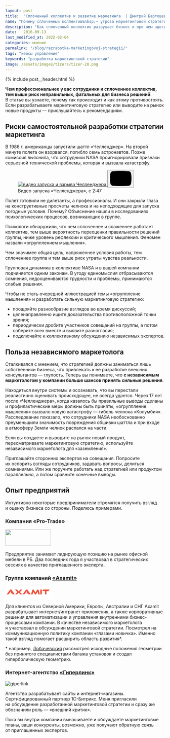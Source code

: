 ```yaml
---
layout: post
title:  "Cплоченный коллектив и развитие маркетинга  | Дмитрий Бартошевич"
name: "Почему сплоченный коллектив&nbsp;— угроза маркетинговой стратегии"
description: "Как сплоченный коллектив разрушает бизнес и при чем здесь маркетинг и стратегия. "
date:   2016-09-13
last_modified_at: 2022-02-04
categories: мнение
permalink: "/blog/razrabotka-marketingovoj-strategii/"
tags: "кейсы управление"
keywords: "разработка маркетинговой стратегии"
image: /assets/images/tizers/tizer-28.png
---
```



{% include post__header.html %} 

<p><strong>Чем профессиональнее у&nbsp;вас сотрудники и&nbsp;сплоченнее коллектив, тем выше риск неправильных, фатальных для бизнеса решений</strong>. В&nbsp;статье вы&nbsp;узнаете, почему так происходит и&nbsp;как этому противостоять. Если разрабатываете маркетинговую стратегию или выводите на&nbsp;рынок новые продукты&nbsp;— прислушайтесь к&nbsp;рекомендациям.</p>

<section class="row-gap--m" >
<h2 class="section__title h1 bold ">Риски самостоятельной разработки стратегии маркетинга</h2>
<p>В&nbsp;1986&nbsp;г. американцы запустили шаттл «Челленджер». На&nbsp;второй минуте полета он&nbsp;взорвался, погибло семь астронавтов. Позже комиссия выяснила, что сотрудники NASA проигнорировали признаки серьезной технической проблемы, которая и&nbsp;вызвала катастрофу.</p>



<figure>	
	<div class="video ">
		   <a class="video__link " href="https://youtu.be/rUqPMMgfJ4Q" target="_blank" rel="noopener nofollow noreferrer">
			    <img loading="lazy" class="video__media " src="https://res.cloudinary.com/bartoshevich/image/upload/f_auto,q_auto/v1621505346/site/Shuttle.jpg" alt="видео запуска и взрыва Челленджера" width="1280" height="720"/>
		   </a>
		   <button class="video__button" aria-label="Запустить видео">
			   <svg width="68" height="48" viewBox="0 0 68 48"><path class="video__button-shape" d="M66.52,7.74c-0.78-2.93-2.49-5.41-5.42-6.19C55.79,.13,34,0,34,0S12.21,.13,6.9,1.55 C3.97,2.33,2.27,4.81,1.48,7.74C0.06,13.05,0,24,0,24s0.06,10.95,1.48,16.26c0.78,2.93,2.49,5.41,5.42,6.19 C12.21,47.87,34,48,34,48s21.79-0.13,27.1-1.55c2.93-0.78,4.64-3.26,5.42-6.19C67.94,34.95,68,24,68,24S67.94,13.05,66.52,7.74z"></path><path class="video__button-icon" d="M 45,24 27,14 27,34"></path></svg>
		   </button>
   </div>
  <figcaption>Видео запуска &laquo;Челленджера&raquo;, с&nbsp;2:47</figcaption>
</figure>



<p>Полет готовили не&nbsp;дилетанты, а&nbsp;профессионалы. И&nbsp;они закрыли глаза на&nbsp;конструктивные просчеты челнока и&nbsp;на&nbsp;неподходящие для запуска погодные условия. Почему? Объяснение нашли в&nbsp;исследованиях психологических процессов, возникающих в&nbsp;группе.</p>
<p>Психологи обнаружили, что чем сплоченнее и&nbsp;слаженнее работает коллектив, тем выше вероятность переоценки правильности решений группы, ниже уровень рефлексии и&nbsp;критического мышления. Феномен назвали «огрупплением мышления».</p>

<div class="hip">Чем значимее общая цель, напряженнее условия работы, тем сплоченнее группа и&nbsp;тем выше риск утраты чувства реальности.</div>
<p>Групповая динамика в&nbsp;коллективе NASA и&nbsp;в&nbsp;вашей компании подчиняется одним законам. В&nbsp;угоду единомыслия отбрасываются сомнения, недооцениваются трудности и&nbsp;проблемы, принимаются слабые решения. </p>
<p>Чтобы не&nbsp;стать очередной иллюстрацией темы «огруппление мышления» и&nbsp;разработать сильную маркетинговую стратегию:</p>
<ul class="additice-spacing">
	<li class="list-li">поощряйте разнообразие взглядов во&nbsp;время дискуссий;</li>
	<li class="list-li">целенаправленно ищите доказательства противоположной точки зрения;</li>
	<li class="list-li">периодически дробите участников совещаний на&nbsp;группы, а&nbsp;потом соберите всех вместе и&nbsp;выявите разногласия;</li>
	<li class="list-li">подключайте к&nbsp;коллективному обсуждению независимых экспертов.</li>
 </ul>
</section>

<section class="row-gap--m" >
<h2 class="section__title h1 bold ">Польза независимого маркетолога</h2>
<p>Сталкивался с&nbsp;мнением, что стратегией должны заниматься лишь собственники бизнеса, что привлекать к&nbsp;ее&nbsp;разработке внешних консультантов&nbsp;— глупость. Теперь вы&nbsp;понимаете, что <strong>с&nbsp;независимым маркетологом у&nbsp;компании больше шансов принять сильные решения</strong>.</p>
<p>Находиться внутри системы и&nbsp;осознавать, что вы&nbsp;перестали реалистично оценивать происходящее, не&nbsp;всегда удается. Через 17&nbsp;лет после «Челленджера», когда казалось&nbsp;бы правильные выводы сделаны и&nbsp;профилактические меры должны быть приняты, «огруппление мышления» вызвало новую катастрофу&nbsp;— гибель челнока «Колумбия». Расследование показало, что сотрудники NASA необоснованно преуменьшили значимость повреждения обшивки шаттла и&nbsp;при входе в&nbsp;атмосферу Земли челнок распался на&nbsp;части.</p>
<p class="post__note">Eсли вы&nbsp;создаете и&nbsp;выводите на&nbsp;рынок новый продукт, пересматриваете маркетинговую стратегию, используйте независимого маркетолога для «заземления».</p>
<p>Приглашайте сторонних экспертов на&nbsp;совещания. Попросите их&nbsp;оспорить взгляды сотрудников, задавать вопросы, делиться сомнениями. Или&nbsp;же поручите работать над стратегией или продуктом параллельно, а&nbsp;потом сравните конечные выводы.</p>
</section>

<section class="row-gap--m" id="bartoshevich-role">
<h2 class="section__title h1 bold ">Опыт предприятий</h2>
<p>Интуитивно некоторые предприниматели стремятся получить взгляд и&nbsp;оценку бизнеса со&nbsp;стороны. Поделюсь примерами.</p>

<section class="row-gap--m" >
<h3 class="h2 bold mt-m"> Компания «Pro-Trade»</h3>
  <picture>
                        <source srcset="/assets/images/about/work__logo/pro-trademe-1x.webp 1x,
                        /assets/images/about/work__logo/pro-trademe-2x.webp 2x" type="image/webp">
                        <img  loading="lazy" decoding="async"   class="image mb-m" src="/assets/images/about/work__logo/pro-trademe-2x.jpg" alt="" width="144" height="52"  srcset="/assets/images/about/work__logo/pro-trademe-1x.jpg 1x, /assets/images/about/work__logo/pro-trademe-2x.jpg 2x">
        </picture>


<p>Предприятие занимает лидирующую позицию на&nbsp;рынке офисной мебели в&nbsp;РБ. Два последних года я&nbsp;участвовал в&nbsp;стратегических сессиях в&nbsp;качестве приглашенного эксперта.
</p>
</section>

<section class="row-gap--m" >
<h3 class="h2 bold mt-m">Группа компаний <a class="link" href="https://www.axamit.com/ru">«Axamit»</a></h3>

<picture>
			<source srcset="/assets/images//blog/razrabotka-marketingovoj-strategii/axamit@1x.avif 1x,	/assets/images//blog/razrabotka-marketingovoj-strategii/axamit@2x.avif 2x" type="image/avif">
			<source srcset="/assets/images//blog/razrabotka-marketingovoj-strategii/axamit@1x.webp 1x,	/assets/images//blog/razrabotka-marketingovoj-strategii/axamit@2x.webp 2x" type="image/webp">
			<img loading="lazy" decoding="async"   class="image mb-m"  src="/assets/images//blog/razrabotka-marketingovoj-strategii/axamit@1x.jpg" alt="логотип axamit" width="144" height="38"	srcset="/assets/images//blog/razrabotka-marketingovoj-strategii/axamit@2x.jpg 2x">
		</picture>

<div class="with-side row-gap--m">
<p> Для клиентов из&nbsp;Северной Америки, Европы, Австралии и&nbsp;СНГ Axamit разрабатывает интернет/интранет приложения, а&nbsp;также корпоративные решения для автоматизации и&nbsp;управления внутренними бизнес-процессами компании. В&nbsp;качестве независимого маркетолога я&nbsp;участвовал в&nbsp;обсуждении маркетинговой стратегии. Посмотрел на коммуникационную политику компании «глазами новичка». Именно такой взгляд помогает расширить область развития*.</p>
<div class="side"> 
<p>* например, <a class="link" href="https://ru.wikipedia.org/wiki/%D0%9B%D0%BE%D0%B1%D0%B0%D1%87%D0%B5%D0%B2%D1%81%D0%BA%D0%B8%D0%B9,_%D0%9D%D0%B8%D0%BA%D0%BE%D0%BB%D0%B0%D0%B9_%D0%98%D0%B2%D0%B0%D0%BD%D0%BE%D0%B2%D0%B8%D1%87" >Лобачевский</a> рассмотрел исходные положения геометрии без принятого специалистами багажа установок и&nbsp;создал гиперболическую геометрию. </p>
</div>
</div>
</section>


<section class="row-gap--m" >
<h3 class="h2 bold mt-m">Интернет-агентство <a class="link" href="https://giperlink.by/">«Гиперлинк»</a> </h3>

<img loading="lazy" decoding="async mb-m"   class="image" src="https://res.cloudinary.com/bartoshevich/image/upload/f_auto,q_auto/v1622253730/site/giperlink-logo.jpg" srcset="https://res.cloudinary.com/bartoshevich/image/upload/w_144/f_auto,q_auto/v1622253730/site/giperlink-logo.jpg 1x, https://res.cloudinary.com/bartoshevich/image/upload/w_288/f_auto,q_auto/v1622253730/site/giperlink-logo.jpg 2x" alt="giperlink" width="144" height="48" />

<p>
 Агентство разрабатывает сайты и&nbsp;интернет-магазины. Сертифицированный партнер <span class="noperenos">1С-Битрикс</span>. Меня пригласили на&nbsp;обсуждение разработанной маркетинговой стратегии и&nbsp;сразу&nbsp;же обозначили роль&nbsp;— «внешний критик».
</p>

</section>
<p class="mt-m">Пока вы&nbsp;внутри компании вынашиваете и&nbsp;обсуждаете маркетинговые планы, ваши конкуренты, возможно, уже получают обратную связь от&nbsp;приглашенных экспертов.</p>
</section>